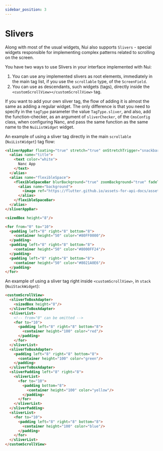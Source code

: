 ```yaml
---
sidebar_position: 3
---
```


# Slivers

Along with most of the usual widgets, Nui also supports `Slivers` - special widgets responsible for implementing complex patterns related to scrolling on the screen.

You have two ways to use Slivers in your interface implemented with Nui:

1. You can use any implemented slivers as root elements, immediately in the main tag list, if you use the `scrollable` type, of the `ScreenField`.
2. You can use as descendants, such widgets (tags), directly inside the `<customScrollView></customScrollView>` tag.

If you want to add your own sliver tag, the flow of adding it is almost the same as adding a regular widget. The only difference is that you need to specify in the `tagType` parameter the value `TagType.sliver`, and also, add the function-checker, as an argument of `sliverChecker`, of the `CmsConfig` class, when configuring Nanc, and pass the same function as the same name to the `NuiListWidget` widget.

An example of using a sliver tag directly in the main `scrollable` (`NuiListWidget`) tag flow:

```html
<sliverAppBar floating="true" stretch="true" onStretchTrigger="snackbar: Stretched" expandedHeight="100">
  <alias name="title">
    <text color="white">
      Nanc App
    </text>
  </alias>
  <alias name="flexibleSpace">
    <flexibleSpaceBar blurBackground="true" zoomBackground="true" fadeTitle="true">
      <alias name="background">
        <image ref="https://flutter.github.io/assets-for-api-docs/assets/widgets/puffin.jpg" useCache="false" fit="cover"/>
      </alias>
    </flexibleSpaceBar>
  </alias>
</sliverAppBar>

<sizedBox height="8"/>

<for from="0" to="10">
  <padding left="8" right="8" bottom="8">
    <container height="50" color="#80FF0000"/>
  </padding>
  <padding left="8" right="8" bottom="8">
    <container height="50" color="#8000FF24"/>
  </padding>
  <padding left="8" right="8" bottom="8">
    <container height="50" color="#8021A0E6"/>
  </padding>
</for>
```

An example of using a sliver tag right inside `<customScrollView>`, in `stack` (`NuiStackWidget`):
```html
<customScrollView>
  <sliverToBoxAdapter>
    <sizedBox height="8"/>
  </sliverToBoxAdapter>
  <sliverList>
    <!-- from="0" can be omitted -->
    <for to="10">
      <padding left="8" right="8" bottom="8">
        <container height="100" color="red"/>
      </padding>
    </for>
  </sliverList>
  <sliverToBoxAdapter>
    <padding left="8" right="8" bottom="8">
      <container height="100" color="green"/>
    </padding>
  </sliverToBoxAdapter>
  <sliverPadding left="8" right="8">
    <sliverList>
      <for to="10">
        <padding bottom="8">
          <container height="100" color="yellow"/>
        </padding>
      </for>
    </sliverList>
  </sliverPadding>
  <sliverList>
    <for to="10">
      <padding left="8" right="8" bottom="8">
        <container height="100" color="blue"/>
      </padding>
    </for>
  </sliverList>
</customScrollView>
```